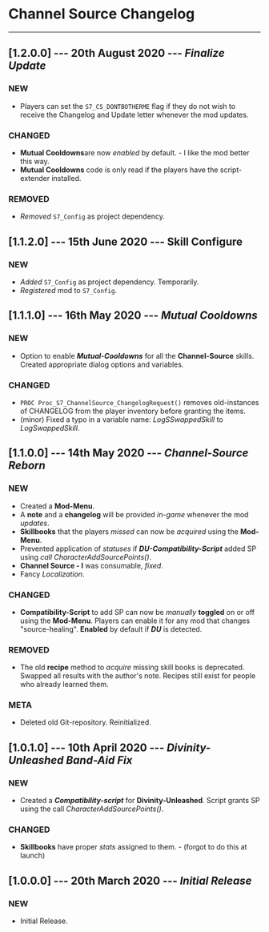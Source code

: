# Channel Source Changelog

----------

## [1.2.0.0] --- 20th August 2020 --- **_Finalize Update_**

### NEW

* Players can set the `S7_CS_DONTBOTHERME` flag if they do not wish to receive the Changelog and Update letter whenever the mod updates.

### CHANGED

* **Mutual Cooldowns**are now _enabled_ by default. - I like the mod better this way.
* **Mutual Cooldowns** code is only read if the players have the script-extender installed.

### REMOVED

* _Removed_ `S7_Config` as project dependency.

## [1.1.2.0] --- 15th June 2020 --- **Skill Configure**

### NEW

* _Added_ `S7_Config` as project dependency. Temporarily.
* _Registered_ mod to `S7_Config`.

## [1.1.1.0] --- 16th May 2020 --- **_Mutual Cooldowns_**

### NEW

* Option to enable ***Mutual-Cooldowns*** for all the **Channel-Source** skills. Created appropriate dialog options and variables.

### CHANGED

* `PROC Proc_S7_ChannelSource_ChangelogRequest()` removes old-instances of CHANGELOG from the player inventory before granting the items.
* (minor) Fixed a typo in a variable name: _LogSSwappedSkill_ to _LogSwappedSkill_.

## [1.1.0.0] --- 14th May 2020 --- **_Channel-Source Reborn_**

### NEW

* Created a **Mod-Menu**.
* A **note** and a **changelog** will be provided *in-game* whenever the mod *updates*.
* **Skillbooks** that the players *missed* can now be *acquired* using the **Mod-Menu**.
* Prevented application of *statuses* if ***DU-Compatibility-Script*** added SP using *call CharacterAddSourcePoints()*.
* **Channel Source - I** was consumable, *fixed*.
* Fancy *Localization*.

### CHANGED

* **Compatibility-Script** to add SP can now be *manually* **toggled** on or off using the **Mod-Menu**. Players can enable it for any mod that changes "source-healing". **Enabled** by default if ***DU*** is detected.

### REMOVED

* The old **recipe** method to *acquire* missing skill books is deprecated. Swapped all results with the author's note. Recipes still exist for people who already learned them.

### META

* Deleted old Git-repository. Reinitialized.

## [1.0.1.0] --- 10th April 2020 --- **_Divinity-Unleashed Band-Aid Fix_**

### NEW

* Created a ***Compatibility-script*** for **Divinity-Unleashed**. Script grants SP using the call _CharacterAddSourcePoints()_.

### CHANGED

* **Skillbooks** have proper *stats* assigned to them. - (forgot to do this at launch)

## [1.0.0.0] --- 20th March 2020 --- **_Initial Release_**

### NEW

* Initial Release.
